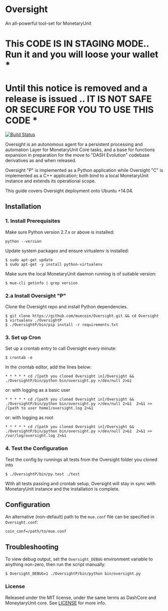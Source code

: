 # Oversight

An all-powerful tool-set for MonetaryUnit

# This CODE IS IN STAGING MODE.. Run it and you will loose your wallet *
# Until this notice is removed and a release is issued .. IT IS NOT SAFE OR SECURE FOR YOU TO USE THIS CODE *

[![Build Status](https://travis-ci.org/muecoin/Oversight.svg?branch=master)](https://travis-ci.org/muecoin/Oversight)

Oversight is an autonomous agent for a persistent processing and automation Layer for MonetaryUnit Core tasks, and a base for functions expansion in preparation for the move to "DASH Evolution" codebase derivatives as and when released.

Oversight "P" is implemented as a Python application while  Oversight "C" is implemented as a C++ application; both bind to a local MonetaryUnit instance and extends its operational scope.

This guide covers Oversight deployment onto Ubuntu +14.04.

## Installation

### 1. Install Prerequisites

Make sure Python version 2.7.x or above is installed:

    python --version

Update system packages and ensure virtualenv is installed:

    $ sudo apt-get update
    $ sudo apt-get -y install python-virtualenv

Make sure the local MonetaryUnit daemon running is of suitable version:

    $ mue-cli getinfo | grep version

### 2.a Install Oversight "P"

Clone the Oversight repo and install Python dependencies.

    $ git clone https://github.com/muecoin/Oversight.git && cd Oversight
    $ virtualenv ./OversightP
    $ ./OversightP/bin/pip install -r requirements.txt

### 3. Set up Cron

Set up a crontab entry to call Oversight every minute:

    $ crontab -e

In the crontab editor, add the lines below:
    
    * * * * * cd /[path you cloned Oversight in]/Oversight && ./OversightP/bin/python bin/oversight.py >/dev/null 2>&1
    
  or: with logging as a basic user
    
    * * * * * cd /[path you cloned Oversight in]/Oversight && ./OversightP/bin/python bin/oversight.py >/dev/null 2>&1  2>&1 >> /[path to user home]/oversight.log 2>&1
    
  or: with logging as root
    
    * * * * * cd /[path you cloned Oversight in]/Oversight && ./OversightP/bin/python bin/oversight.py >/dev/null 2>&1  2>&1 >> /var/log/oversight.log 2>&1

### 4. Test the Configuration

Test the config by runnings all tests from the Oversight folder you cloned into

    $ ./OversightP/bin/py.test ./test

With all tests passing and crontab setup, Oversight will stay in sync with MonetaryUnit instance and the installation is complete.

## Configuration

An alternative (non-default) path to the `mue.conf` file can be specified in `Oversight.conf`:

    coin_conf=/path/to/mue.conf

## Troubleshooting

To view debug output, set the `Oversight_DEBUG` environment variable to anything non-zero, then run the script manually:

    $ Oversight_DEBUG=1 ./OversightP/bin/python bin/oversight.py

### License

Released under the MIT license, under the same terms as DashCore and MoneytaryUnit core. See [LICENSE](LICENSE) for more info.
